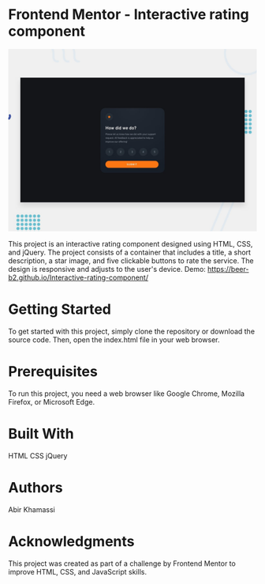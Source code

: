 # Frontend Mentor - Interactive rating component

![Design preview for the Interactive rating component coding challenge](./design/desktop-preview.jpg)

This project is an interactive rating component designed using HTML, CSS, and jQuery. The project consists of a container that includes a title, a short description, a star image, and five clickable buttons to rate the service. The design is responsive and adjusts to the user's device.
Demo: https://beer-b2.github.io/Interactive-rating-component/

# Getting Started
To get started with this project, simply clone the repository or download the source code. Then, open the index.html file in your web browser.

# Prerequisites
To run this project, you need a web browser like Google Chrome, Mozilla Firefox, or Microsoft Edge.

# Built With
HTML
CSS
jQuery

# Authors
Abir Khamassi

# Acknowledgments
This project was created as part of a challenge by Frontend Mentor to improve HTML, CSS, and JavaScript skills.
